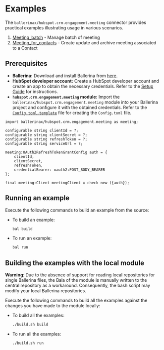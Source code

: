 # Examples

The `ballerinax/hubspot.crm.engagement.meeting` connector provides practical examples illustrating usage in various scenarios.

1. [Meeting_batch](./meeting_batch/) - Manage batch of meeting
2. [Meeting_for_contacts](./meeting_for_contacts/) - Create update and archive meeting associated to a Contact

## Prerequisites

- **Ballerina:** Download and install Ballerina from [here](https://ballerina.io/downloads/).
- **HubSpot developer account:** Create a HubSpot developer account and create an app to obtain the necessary credentials. Refer to the [Setup Guide](../ballerina/Package.md) for instructions.
- **`hubspot.crm.engagement.meeting` module:** Import the `ballerinax/hubspot.crm.engagement.meeting` module into your Ballerina project and configure it with the obtained credentials. Refer to the [`Config.toml.template`](./Meeting_batch/Config.toml.template) file for creating the `Config.toml` file.

```ballerina
import ballerinax/hubspot.crm.engagement.meeting as meeting;

configurable string clientId = ?;
configurable string clientSecret = ?;
configurable string refreshToken = ?;
configurable string serviceUrl = ?;

meeting:OAuth2RefreshTokenGrantConfig auth = {
    clientId,
    clientSecret,
    refreshToken,
    credentialBearer: oauth2:POST_BODY_BEARER
};

final meeting:Client meetingClient = check new ({auth});
```

## Running an example

Execute the following commands to build an example from the source:

* To build an example:

    ```bash
    bal build
    ```

* To run an example:

    ```bash
    bal run
    ```

## Building the examples with the local module

**Warning**: Due to the absence of support for reading local repositories for single Ballerina files, the Bala of the module is manually written to the central repository as a workaround. Consequently, the bash script may modify your local Ballerina repositories.

Execute the following commands to build all the examples against the changes you have made to the module locally:

* To build all the examples:

    ```bash
    ./build.sh build
    ```

* To run all the examples:

    ```bash
    ./build.sh run
    ```
